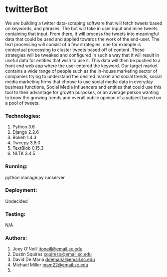 # twitterBot
We are building a twitter data-scraping software that will fetch tweets based on keywords, and phrases. The bot will take in user input and mine tweets containing that input. From there, it will process the tweets into meaningful data that could be used and applied towards the work of the end-user. The text processing will consist of a few strategies, one for example is contextual processing to cluster tweets based off of content. These strategies will be tweaked and configured in such a way that it will result in useful data for entities that wish to use it. This data will then be pushed to a front end web app where the user entered the keyword. Our target market contains a wide range of people such as the in-house marketing sector of companies trying to understand the desired market and social trends, social media marketing firms that choose to use social media data in everyday business functions, Social Media Influencers and entities that could use this tool to their advantage for growth purposes, or an average person wanting to know the growing trends and overall public opinion of a subject based on a pool of tweets.

### Technologies:
  1. Python 3.6
  2. Django 2.2.6
  3. Bokeh 1.4.3
  4. Tweepy 3.8.0
  5. TextBlob 0.15.3
  6. NLTK 3.4.5
 
### Running:
  python manage.py runserver
  
### Deployment:
  Undecided 

### Testing:
  N/A
  
### Authors:
  1. Joey O'Neill jtoneill@email.sc.edu
  2. Dustin Squires squireso@email.sc.edu
  3. David De Maria ddemaria@email.sc.edu
  4. Michael Miller mam22@email.sc.edu
  5.
